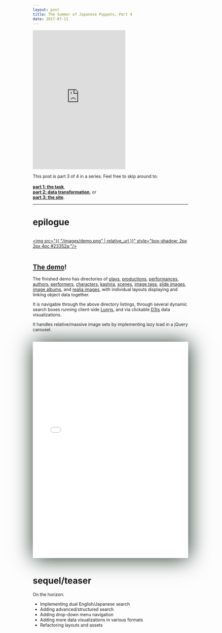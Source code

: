 ```yaml
---
layout: post
title: The Summer of Japanese Puppets, Part 4
date: 2017-07-11
---
```


<iframe height="450px" src="https://www.youtube.com/embed/ZaI8fN4176k" frameborder="0" allowfullscreen></iframe>

This post is part 3 of 4 in a series. Feel free to skip around to:<br/><br/>__[part 1: the task](the-summer-of-puppets)__,<br/>__[part 2: data transformation](the-summer-of-puppets-2)__, or <br/>__[part 3: the site](the-summer-of-puppets-3)__.

<hr/>

# epilogue

<br/><a href="https://mnyrop.github.io/bunraku-demo"><img src="{{ "/images/demo.png" | relative_url }}" style="box-shadow: 2px 2px 4pc #23352a;"/><a/><br/><br/>

## [The demo](https://mnyrop.github.io/bunraku-demo)!

The finished demo has directories of
[plays](https://mnyrop.github.io/bunraku-demo/plays),
[productions](https://mnyrop.github.io/bunraku-demo/productions),
[performances](https://mnyrop.github.io/bunraku-demo/performances),
[authors](https://mnyrop.github.io/bunraku-demo/authors),
[performers](https://mnyrop.github.io/bunraku-demo/performers),
[characters](https://mnyrop.github.io/bunraku-demo/characters),
[kashira](https://mnyrop.github.io/bunraku-demo/kashira),
[scenes](https://mnyrop.github.io/bunraku-demo/performances/scenes/2671),
[image tags](https://mnyrop.github.io/bunraku-demo/tags),
[slide images](https://mnyrop.github.io/bunraku-demo/slides),
[image albums](https://mnyrop.github.io/bunraku-demo/albums), and
[realia images](https://mnyrop.github.io/bunraku-demo/realia),
with individual layouts displaying and linking object data together.

It is navigable through the above directory listings, through several dynamic search boxes running client-side [Lunrjs](https://lunrjs.com/), and via clickable [D3js](https://d3js.org/) data visualizations.

It handles relative/massive image sets by implementing lazy load in a jQuery carousel.

<br/>
<iframe width="100%" height="700" src="//jsfiddle.net/marii_/zkdzy0qq/2/embedded/result,js/" allowfullscreen="allowfullscreen" frameborder="0" style="box-shadow: 2px 2px 4pc #23352a;"></iframe>
<br/><br/>

# sequel/teaser

On the horizon:

- Implementing dual English/Japanese search
- Adding advanced/structured search
- Adding drop-down menu navigation
- Adding more data visualizations in various formats
- Refactoring layouts and assets

<br/><br/>
